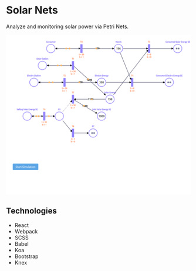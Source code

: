 # Solar Nets
Analyze and monitoring solar power via Petri Nets.

![alt tag](https://github.com/gios/solar-nets/blob/master/solar-nets.png)

## Technologies
* React
* Webpack
* SCSS
* Babel
* Koa
* Bootstrap
* Knex
